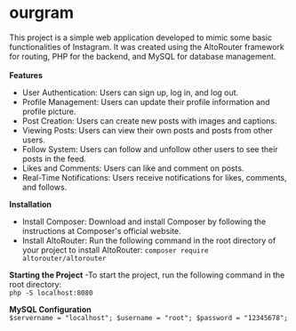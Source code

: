 # ourgram
This project is a simple web application developed to mimic some basic functionalities of Instagram. It was created using the AltoRouter framework for routing, PHP for the backend, and MySQL for database management.<br><br>
**Features**
- User Authentication: Users can sign up, log in, and log out.
- Profile Management: Users can update their profile information and profile picture.
- Post Creation: Users can create new posts with images and captions.
- Viewing Posts: Users can view their own posts and posts from other users.
- Follow System: Users can follow and unfollow other users to see their posts in the feed.
- Likes and Comments: Users can like and comment on posts.
- Real-Time Notifications: Users receive notifications for likes, comments, and follows.<br>

**Installation**
- Install Composer: Download and install Composer by following the instructions at Composer's official website.
- Install AltoRouter: Run the following command in the root directory of your project to install AltoRouter:
` composer require altorouter/altorouter `<br>

**Starting the Project**
-To start the project, run the following command in the root directory:<br>
`php -S localhost:8080`<br>

**MySQL Configuration**<br>
`$servername = "localhost";
$username = "root";
$password = "12345678";
`


